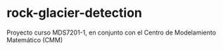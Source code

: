 # rock-glacier-detection
Proyecto curso MDS7201-1, en conjunto con el Centro de Modelamiento Matemático (CMM)
